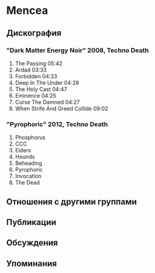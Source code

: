 # Mencea



## Дискография

### "Dark Matter Energy Noir" 2008, Techno Death

1.	 The Passing	05:42	 
2.	 Ardad	03:33	 
3.	 Forbidden	04:33	 
4.	 Deep In The Under	04:28	 
5.	 The Holy Cast	04:47	 
6.	 Eminence	04:25	 
7.	 Curse The Damned	04:27	 
8.	 When Strife And Greed Collide	09:02

### "Pyrophoric" 2012, Techno Death

01. Phosphorus
02. CCC
03. Elders
04. Hounds
05. Beheading
06. Pyrophoric
07. Invocation
08. The Dead


## Отношения с другими группами


## Публикации


## Обсуждения


## Упоминания

